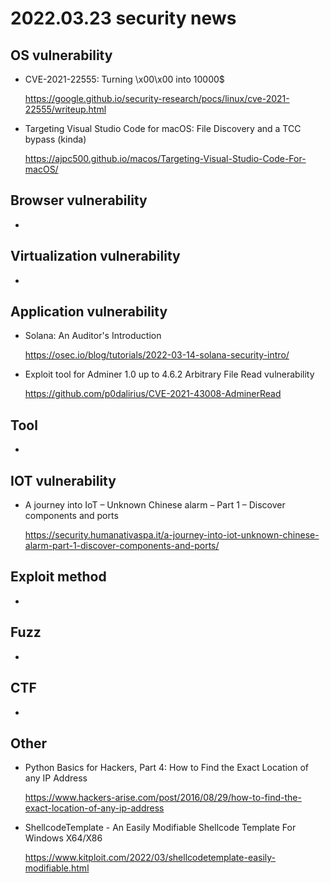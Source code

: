 # 2022.03.23 security news

## OS vulnerability 

* CVE-2021-22555: Turning \x00\x00 into 10000$

  https://google.github.io/security-research/pocs/linux/cve-2021-22555/writeup.html

* Targeting Visual Studio Code for macOS: File Discovery and a TCC bypass (kinda)

  https://ajpc500.github.io/macos/Targeting-Visual-Studio-Code-For-macOS/

## Browser vulnerability

* 

## Virtualization vulnerability

* 

## Application vulnerability 

* Solana: An Auditor's Introduction

  https://osec.io/blog/tutorials/2022-03-14-solana-security-intro/

* Exploit tool for Adminer 1.0 up to 4.6.2 Arbitrary File Read vulnerability

  https://github.com/p0dalirius/CVE-2021-43008-AdminerRead

## Tool

* 

## IOT vulnerability 

* A journey into IoT – Unknown Chinese alarm – Part 1 – Discover components and ports

  https://security.humanativaspa.it/a-journey-into-iot-unknown-chinese-alarm-part-1-discover-components-and-ports/

## Exploit method

* 

## Fuzz

* 

## CTF

* 

## Other

* Python Basics for Hackers, Part 4: How to Find the Exact Location of any IP Address

  https://www.hackers-arise.com/post/2016/08/29/how-to-find-the-exact-location-of-any-ip-address

* ShellcodeTemplate - An Easily Modifiable Shellcode Template For Windows X64/X86

  https://www.kitploit.com/2022/03/shellcodetemplate-easily-modifiable.html